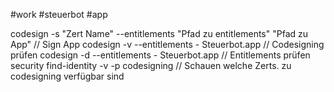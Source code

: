 #work #steuerbot #app 

codesign -s "Zert Name" --entitlements "Pfad zu entitlements" "Pfad zu App" // Sign App
codesign -v --entitlements - Steuerbot.app // Codesigning prüfen 
codesign -d --entitlements - Steuerbot.app // Entitlements prüfen
security find-identity -v -p codesigning // Schauen welche Zerts. zu codesigning verfügbar sind
